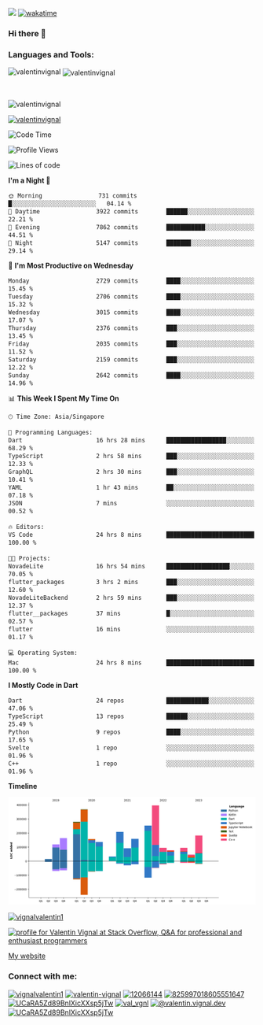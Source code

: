 
![](https://komarev.com/ghpvc/?username=valentinvignal&label=Profile%20views&color=0e75b6&style=flat)
[![wakatime](https://wakatime.com/badge/user/a700230c-ba51-4378-8fbc-fbcb542401ed.svg)](https://wakatime.com/@a700230c-ba51-4378-8fbc-fbcb542401ed)

### Hi there 👋

<h3 align="left">Languages and Tools:</h3>


<p><img align="left" src="https://github-readme-stats.vercel.app/api?username=ValentinVignal&count_private=true&show_icons=true&theme=dark" alt="valentinvignal" /></p>

<p>&nbsp;<img align="center" src="https://github-readme-stats.vercel.app/api/top-langs/?username=ValentinVignal&hide=jupyter%20notebook&layout=compact&theme=dark" alt="valentinvignal" /></p>

<br/>

<p><img align="center" src="https://github-readme-streak-stats.herokuapp.com/?user=valentinvignal&theme=dark" alt="valentinvignal" /></p>


<p align="left"> <a href="https://github.com/ryo-ma/github-profile-trophy"><img src="https://github-profile-trophy.vercel.app/?username=valentinvignal&theme=darkhub" alt="valentinvignal" /></a> </p>

<!--START_SECTION:waka-->
![Code Time](http://img.shields.io/badge/Code%20Time-1%2C955%20hrs%2021%20mins-blue)

![Profile Views](http://img.shields.io/badge/Profile%20Views-0-blue)

![Lines of code](https://img.shields.io/badge/From%20Hello%20World%20I%27ve%20Written-2.9%20million%20lines%20of%20code-blue)

**I'm a Night 🦉** 

```text
🌞 Morning                731 commits         █░░░░░░░░░░░░░░░░░░░░░░░░   04.14 % 
🌆 Daytime                3922 commits        ██████░░░░░░░░░░░░░░░░░░░   22.21 % 
🌃 Evening                7862 commits        ███████████░░░░░░░░░░░░░░   44.51 % 
🌙 Night                  5147 commits        ███████░░░░░░░░░░░░░░░░░░   29.14 % 
```
📅 **I'm Most Productive on Wednesday** 

```text
Monday                   2729 commits        ████░░░░░░░░░░░░░░░░░░░░░   15.45 % 
Tuesday                  2706 commits        ████░░░░░░░░░░░░░░░░░░░░░   15.32 % 
Wednesday                3015 commits        ████░░░░░░░░░░░░░░░░░░░░░   17.07 % 
Thursday                 2376 commits        ███░░░░░░░░░░░░░░░░░░░░░░   13.45 % 
Friday                   2035 commits        ███░░░░░░░░░░░░░░░░░░░░░░   11.52 % 
Saturday                 2159 commits        ███░░░░░░░░░░░░░░░░░░░░░░   12.22 % 
Sunday                   2642 commits        ████░░░░░░░░░░░░░░░░░░░░░   14.96 % 
```


📊 **This Week I Spent My Time On** 

```text
🕑︎ Time Zone: Asia/Singapore

💬 Programming Languages: 
Dart                     16 hrs 28 mins      █████████████████░░░░░░░░   68.29 % 
TypeScript               2 hrs 58 mins       ███░░░░░░░░░░░░░░░░░░░░░░   12.33 % 
GraphQL                  2 hrs 30 mins       ███░░░░░░░░░░░░░░░░░░░░░░   10.41 % 
YAML                     1 hr 43 mins        ██░░░░░░░░░░░░░░░░░░░░░░░   07.18 % 
JSON                     7 mins              ░░░░░░░░░░░░░░░░░░░░░░░░░   00.52 % 

🔥 Editors: 
VS Code                  24 hrs 8 mins       █████████████████████████   100.00 % 

🐱‍💻 Projects: 
NovadeLite               16 hrs 54 mins      ██████████████████░░░░░░░   70.05 % 
flutter_packages         3 hrs 2 mins        ███░░░░░░░░░░░░░░░░░░░░░░   12.60 % 
NovadeLiteBackend        2 hrs 59 mins       ███░░░░░░░░░░░░░░░░░░░░░░   12.37 % 
flutter__packages        37 mins             █░░░░░░░░░░░░░░░░░░░░░░░░   02.57 % 
flutter                  16 mins             ░░░░░░░░░░░░░░░░░░░░░░░░░   01.17 % 

💻 Operating System: 
Mac                      24 hrs 8 mins       █████████████████████████   100.00 % 
```

**I Mostly Code in Dart** 

```text
Dart                     24 repos            ████████████░░░░░░░░░░░░░   47.06 % 
TypeScript               13 repos            ██████░░░░░░░░░░░░░░░░░░░   25.49 % 
Python                   9 repos             ████░░░░░░░░░░░░░░░░░░░░░   17.65 % 
Svelte                   1 repo              ░░░░░░░░░░░░░░░░░░░░░░░░░   01.96 % 
C++                      1 repo              ░░░░░░░░░░░░░░░░░░░░░░░░░   01.96 % 
```



**Timeline**

![Lines of Code chart](https://raw.githubusercontent.com/ValentinVignal/ValentinVignal/main/assets/bar_graph.png)


<!--END_SECTION:waka-->

<p align="left"> <a href="https://twitter.com/vignalvalentin1" target="blank"><img src="https://img.shields.io/twitter/follow/vignalvalentin1?logo=twitter" alt="vignalvalentin1" /></a> </p>

<a href="https://stackoverflow.com/users/12066144/valentin-vignal"><img src="https://stackexchange.com/users/flair/16694563.png?theme=dark" width="208" height="58" alt="profile for Valentin Vignal at Stack Overflow, Q&amp;A for professional and enthusiast programmers" title="profile for Valentin Vignal at Stack Overflow, Q&amp;A for professional and enthusiast programmers"></a>

[My website](https://valentinvignal.github.io/portfolio/)

<h3 align="left">Connect with me:</h3>
<p align="left">
<a href="https://twitter.com/vignalvalentin1" target="blank"><img align="center" src="https://raw.githubusercontent.com/rahuldkjain/github-profile-readme-generator/master/src/images/icons/Social/twitter.svg" alt="vignalvalentin1" height="30" width="40" /></a>
<a href="https://linkedin.com/in/valentin-vignal" target="blank"><img align="center" src="https://raw.githubusercontent.com/rahuldkjain/github-profile-readme-generator/master/src/images/icons/Social/linked-in-alt.svg" alt="valentin-vignal" height="30" width="40" /></a>
<a href="https://stackoverflow.com/users/12066144" target="blank"><img align="center" src="https://raw.githubusercontent.com/rahuldkjain/github-profile-readme-generator/master/src/images/icons/Social/stack-overflow.svg" alt="12066144" height="30" width="40" /></a>
<a href="https://discordapp.com/users/825997018605551647" target="blank"><img align="center" src="https://raw.githubusercontent.com/rahuldkjain/github-profile-readme-generator/master/src/images/icons/Social/discord.svg" alt="825997018605551647" height="30" width="40" /></a>
<a href="https://www.reddit.com/user/ValentinVignal" target="blank"><img align="center" src="https://raw.githubusercontent.com/rahuldkjain/github-profile-readme-generator/master/src/images/icons/Social/reddit.svg" alt="UCaRA5Zd89BnlXicXXsp5jTw" height="30" width="40" /></a>
<a href="https://instagram.com/valentin_vignal" target="blank"><img align="center" src="https://raw.githubusercontent.com/rahuldkjain/github-profile-readme-generator/master/src/images/icons/Social/instagram.svg" alt="val_vgnl" height="30" width="40" /></a>
<a href="https://medium.com/@valentin.vignal.dev" target="blank"><img align="center" src="https://raw.githubusercontent.com/rahuldkjain/github-profile-readme-generator/master/src/images/icons/Social/medium.svg" alt="@valentin.vignal.dev" height="30" width="40" /></a>
<a href="https://www.youtube.com/channel/UCaRA5Zd89BnlXicXXsp5jTw" target="blank"><img align="center" src="https://raw.githubusercontent.com/rahuldkjain/github-profile-readme-generator/master/src/images/icons/Social/youtube.svg" alt="UCaRA5Zd89BnlXicXXsp5jTw" height="30" width="40" /></a>
</p>


